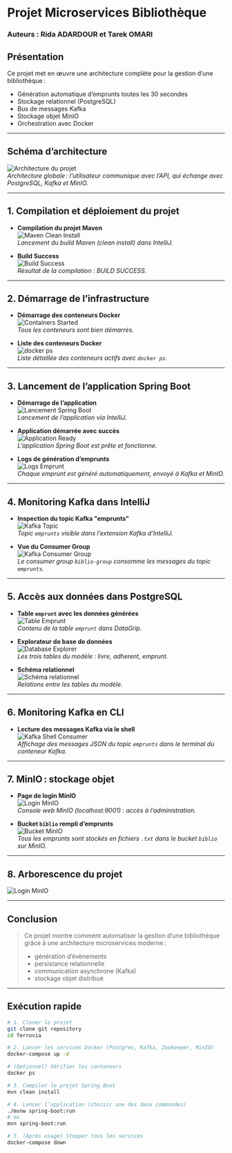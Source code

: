 #  Projet Microservices Bibliothèque 
### Auteurs : Rida ADARDOUR et Tarek OMARI

## Présentation

Ce projet met en œuvre une architecture complète pour la gestion d’une bibliothèque :
- Génération automatique d’emprunts toutes les 30 secondes
- Stockage relationnel (PostgreSQL)
- Bus de messages Kafka
- Stockage objet MinIO
- Orchestration avec Docker

---

## Schéma d’architecture

![Architecture du projet](images/architecture.png)  
*Architecture globale : l’utilisateur communique avec l’API, qui échange avec PostgreSQL, Kafka et MinIO.*

---

## 1. Compilation et déploiement du projet

- **Compilation du projet Maven**  
  ![Maven Clean Install](images/fig1.png)  
  *Lancement du build Maven (clean install) dans IntelliJ.*

- **Build Success**  
  ![Build Success](images/fig2.png)  
  *Résultat de la compilation : BUILD SUCCESS.*

---

## 2. Démarrage de l’infrastructure

- **Démarrage des conteneurs Docker**  
  ![Containers Started](images/fig3.png)  
  *Tous les conteneurs sont bien démarrés.*

- **Liste des conteneurs Docker**  
  ![docker ps](images/fig4.png)  
  *Liste détaillée des conteneurs actifs avec `docker ps`.*

---

## 3. Lancement de l’application Spring Boot

- **Démarrage de l’application**  
  ![Lancement Spring Boot](images/fig5.png)  
  *Lancement de l’application via IntelliJ.*

- **Application démarrée avec succès**  
  ![Application Ready](images/fig6.png)  
  *L’application Spring Boot est prête et fonctionne.*

- **Logs de génération d’emprunts**  
  ![Logs Emprunt](images/fig7.png)  
  *Chaque emprunt est généré automatiquement, envoyé à Kafka et MinIO.*

---

## 4. Monitoring Kafka dans IntelliJ

- **Inspection du topic Kafka "emprunts"**  
  ![Kafka Topic](images/fig8.png)  
  *Topic `emprunts` visible dans l’extension Kafka d’IntelliJ.*

- **Vue du Consumer Group**  
  ![Kafka Consumer Group](images/fig9.png)  
  *Le consumer group `biblio-group` consomme les messages du topic `emprunts`.*

---

## 5. Accès aux données dans PostgreSQL

- **Table `emprunt` avec les données générées**  
  ![Table Emprunt](images/fig10.png)  
  *Contenu de la table `emprunt` dans DataGrip.*

- **Explorateur de base de données**  
  ![Database Explorer](images/fig11.png)  
  *Les trois tables du modèle : livre, adherent, emprunt.*

- **Schéma relationnel**  
  ![Schéma relationnel](images/fig12.png)  
  *Relations entre les tables du modèle.*

---

## 6. Monitoring Kafka en CLI

- **Lecture des messages Kafka via le shell**  
  ![Kafka Shell Consumer](images/fig13.png)  
  *Affichage des messages JSON du topic `emprunts` dans le terminal du conteneur Kafka.*

---

## 7. MinIO : stockage objet

- **Page de login MinIO**  
  ![Login MinIO](images/fig14.png)  
  *Console web MinIO (localhost:9001) : accès à l’administration.*

- **Bucket `biblio` rempli d’emprunts**  
  ![Bucket MinIO](images/fig15.png)  
  *Tous les emprunts sont stockés en fichiers `.txt` dans le bucket `biblio` sur MinIO.*

---

## 8. Arborescence du projet

![Login MinIO](images/fig16.png)

---

## Conclusion

> Ce projet montre comment automatiser la gestion d’une bibliothèque grâce à une architecture microservices moderne :
> - génération d’évènements
> - persistance relationnelle
> - communication asynchrone (Kafka)
> - stockage objet distribué
---
##  Exécution rapide

```bash
# 1. Cloner le projet
git clone git repository
cd ferrovia

# 2. Lancer les services Docker (Postgres, Kafka, Zookeeper, MinIO)
docker-compose up -d

# (Optionnel) Vérifier les conteneurs
docker ps

# 3. Compiler le projet Spring Boot
mvn clean install

# 4. Lancer l’application (choisir une des deux commandes)
./mvnw spring-boot:run
# ou
mvn spring-boot:run

# 5. (Après usage) Stopper tous les services
docker-compose down




